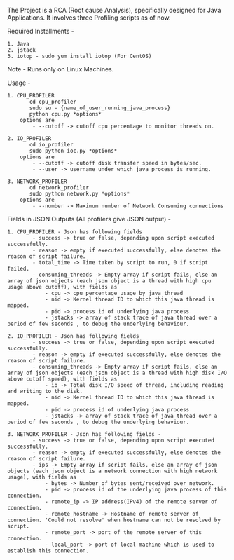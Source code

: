 The Project is a RCA (Root cause Analysis), specifically designed for Java Applications. It involves three Profiling scripts as of now. 

Required Installments - 
	
	1. Java
	2. jstack
	3. iotop - sudo yum install iotop (For CentOS)

Note - Runs only on Linux Machines. 

Usage -
	
	1. CPU_PROFILER 
           cd cpu_profiler
           sudo su - {name_of_user_running_java_process}
           python cpu.py *options*
        options are 
        	- --cutoff -> cutoff cpu percentage to monitor threads on. 

    2. IO_PROFILER 
    	   cd io_profiler
    	   sudo python ioc.py *options*
    	options are 
    		- --cutoff -> cutoff disk transfer speed in bytes/sec. 
    		- --user -> username under which java process is running. 

    3. NETWORK_PROFILER
    	   cd network_profiler
    	   sudo python network.py *options*
    	options are
    		- --number -> Maximum number of Network Consuming connections


Fields in JSON Outputs (All profilers give JSON output) -

	1. CPU_PROFILER - Json has following fields 
			- success -> true or false, depending upon script executed successfully. 
			- reason -> empty if executed successfully, else denotes the reason of script failure. 
			- total_time -> Time taken by script to run, 0 if script failed. 
			- consuming_threads -> Empty array if script fails, else an array of json objects (each json object is a thread with high cpu usage above cutoff), with fields as 
				- cpu -> cpu percentage usage by java thread
				- nid -> Kernel thread ID to which this java thread is mapped. 
				- pid -> process id of underlying java process
				- jstacks -> array of stack trace of java thread over a period of few seconds , to debug the underlying behaviour. 

	2. IO_PROFILER - Json has following fields
			- success -> true or false, depending upon script executed successfully. 
			- reason -> empty if executed successfully, else denotes the reason of script failure. 
			- consuming_threads -> Empty array if script fails, else an array of json objects (each json object is a thread with high disk I/O above cutoff speed), with fields as 
				- io -> Total disk I/O speed of thread, including reading and writing to the disk. 
				- nid -> Kernel thread ID to which this java thread is mapped. 
				- pid -> process id of underlying java process
				- jstacks -> array of stack trace of java thread over a period of few seconds , to debug the underlying behaviour. 

	3. NETWORK_PROFILER - Json has following fields - 
			- success -> true or false, depending upon script executed successfully. 
			- reason -> empty if executed successfully, else denotes the reason of script failure. 
			- ips -> Empty array if script fails, else an array of json objects (each json object is a network connection with high network usage), with fields as 
				- bytes -> Number of bytes sent/received over network. 
				- pid -> process id of the underlying java process of this connection.
				- remote_ip -> IP address(IPv4) of the remote server of connection.
				- remote_hostname -> Hostname of remote server of connection. 'Could not resolve' when hostname can not be resolved by script. 
				- remote_port -> port of the remote server of this connection.
				- local_port -> port of local machine which is used to establish this connection. 


